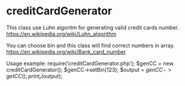 # creditCardGenerator

This class use Luhn algoritm for generating valid credit cards number.
https://en.wikipedia.org/wiki/Luhn_algorithm

You can choose bin and this class will find correct numbers in array.
https://en.wikipedia.org/wiki/Bank_card_number

Usage example:
require('creditCardGenerator.php');
$genCC = new creditCardGenerator();
$genCC->setBin(123);
$output = $genCC->getCC();
print_r($output);
